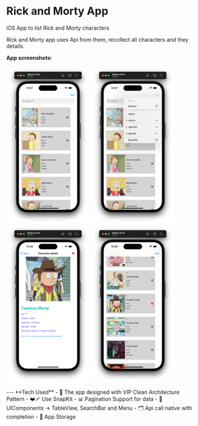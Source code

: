 # Rick and Morty App
iOS App to list Rick and Morty characters

Rick and Morty app uses Api from them, recollect all characters and they details.

**App screenshots:**

<p align="left">
<img src="https://github.com/Andruxa7/RickAndMortyApp/blob/main/RickAndMorty_1.png" width="220"/>
<img src="https://github.com/Andruxa7/RickAndMortyApp/blob/main/RickAndMorty_2.png" width="220">
<img src="https://github.com/Andruxa7/RickAndMortyApp/blob/main/RickAndMorty_3.png" width="220"/>
<img src="https://github.com/Andruxa7/RickAndMortyApp/blob/main/RickAndMorty_4.png" width="220"/>
</p>
---
**Tech Used**
- 🎨 The app designed with VIP Clean Architecture Pattern
- ❤️‍🩹 Use SnapKit
- 📊 Pagination Support for data
- 🔔 UIComponents -> TableView, SearchBar and Menu
- 🗂️ Api call native with completion
- 💾 App Storage
